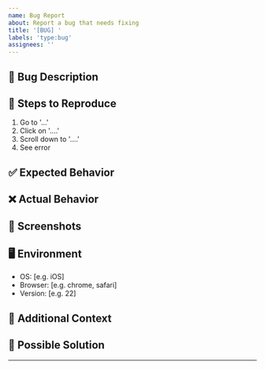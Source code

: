 ```yaml
---
name: Bug Report
about: Report a bug that needs fixing
title: '[BUG] '
labels: 'type:bug'
assignees: ''
---
```


## 🐛 Bug Description
<!-- A clear and concise description of what the bug is -->

## 📍 Steps to Reproduce
<!-- Steps to reproduce the behavior -->
1. Go to '...'
2. Click on '....'
3. Scroll down to '....'
4. See error

## ✅ Expected Behavior
<!-- A clear and concise description of what you expected to happen -->

## ❌ Actual Behavior
<!-- What actually happened -->

## 📸 Screenshots
<!-- If applicable, add screenshots to help explain your problem -->

## 🖥️ Environment
<!-- Please complete the following information -->
- OS: [e.g. iOS]
- Browser: [e.g. chrome, safari]
- Version: [e.g. 22]

## 📝 Additional Context
<!-- Add any other context about the problem here -->

## 🔧 Possible Solution
<!-- Optional: Suggest a fix or reason for the bug -->

---
<!-- This issue is configured for automatic development with Claude Code Action -->